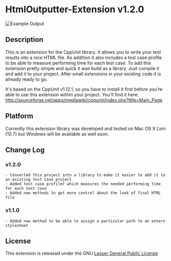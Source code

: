 HtmlOutputter-Extension v1.2.0
==============================

![Example Output](http://andysmiles4games.com/GitHub/Images/Output-Example.jpg)

## Description
This is an extension for the CppUnit library. It allows you to write your test results into a nice HTML file.
As addition it also includes a test case profile to be able to measure performing time for each test case. To add
this extension pretty simple and quick it was build as a library. Just compile it and add it to your project.
After small extensions in your existing code it is already ready to go.

It's based on the CppUnit v1.12.1, so you have to install it first before you're able to use this extension
within your project. You'll find it here: http://sourceforge.net/apps/mediawiki/cppunit/index.php?title=Main_Page

## Platform
Currently this extension library was developed and tested on Mac OS X Lion (10.7) but Windows will be available as well soon.

## Change Log
### v1.2.0
	- Converted this project into a library to make it easier to add it to an existing test case project
	- Added test case profiler which measures the needed performing time for each test case
	- Added new methods to get more control about the look of final HTML file
	
### v1.1.0
	- Added new method to be able to assign a particular path to an extern stylesheet

## License

This extension is released under the GNU [Lesser General Public License](http://www.gnu.org/licenses/old-licenses/lgpl-2.1.html)